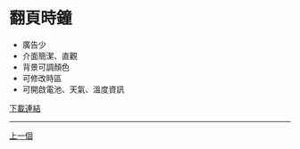 # 翻頁時鐘
* 廣告少
* 介面簡潔、直觀
* 背景可調顏色
* 可修改時區
* 可開啟電池、天氣、溫度資訊

[下載連結](https://play.google.com/store/apps/details?id=com.wssc.simpleclock)
***
[上一個](簡潔代辦.md)
